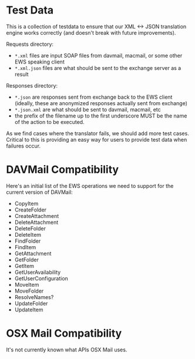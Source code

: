 Test Data
=========

This is a collection of testdata to ensure that our XML <-> JSON translation
engine works correctly (and doesn't break with future improvements).

Requests directory:

* `*.xml` files are input SOAP files from davmail, macmail, or some other EWS
  speaking client
* `*.xml.json` files are what should be sent to the exchange server as a result

Responses directory:

* `*.json` are responses sent from exchange back to the EWS client (ideally,
  these are anonymized responses actually sent from exchange)
* `*.json.xml` are what should be sent to davmail, macmail, etc
* the prefix of the filename up to the first underscore MUST be the name of the
  action to be executed.

As we find cases where the translator fails, we should add more test cases.
Critical to this is providing an easy way for users to provide test data when
failures occur.

DAVMail Compatibility
=====================

Here's an initial list of the EWS operations we need to support for the current
version of DAVMail:

* CopyItem
* CreateFolder
* CreateAttachment
* DeleteAttachment
* DeleteFolder
* DeleteItem
* FindFolder
* FindItem
* GetAttachment
* GetFolder
* GetItem
* GetUserAvailability
* GetUserConfiguration
* MoveItem
* MoveFolder
* ResolveNames?
* UpdateFolder
* UpdateItem

OSX Mail Compatibility
======================

It's not currently known what APIs OSX Mail uses.
